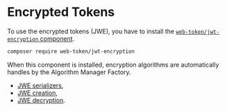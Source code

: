 # Encrypted Tokens

To use the encrypted tokens \(JWE\), you have to install the [`web-token/jwt-encryption` component](https://github.com/web-token/jwt-encryption).

```bash
composer require web-token/jwt-encryption
```

When this component is installed, encryption algorithms are automatically handles by the Algorithm Manager Factory.

* [JWE serializers](jwe-serializers.md),
* [JWE creation](jwe-creation.md),
* [JWE decryption](jwe-decryption.md).

